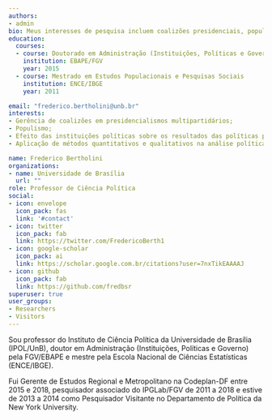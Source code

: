 ```yaml
---
authors:
- admin
bio: Meus interesses de pesquisa incluem coalizões presidenciais, populismo e políticas públicas.
education:
  courses:
  - course: Doutorado em Administração (Instituições, Políticas e Governo)
    institution: EBAPE/FGV
    year: 2015
  - course: Mestrado em Estudos Populacionais e Pesquisas Sociais 
    institution: ENCE/IBGE
    year: 2011

email: "frederico.bertholini@unb.br"
interests:
- Gerência de coalizões em presidencialismos multipartidários; 
- Populismo;
- Efeito das instituições políticas sobre os resultados das políticas públicas; 
- Aplicação de métodos quantitativos e qualitativos na análise política e de políticas públicas.

name: Frederico Bertholini
organizations:
- name: Universidade de Brasília
  url: ""
role: Professor de Ciência Política
social:
- icon: envelope
  icon_pack: fas
  link: '#contact'
- icon: twitter
  icon_pack: fab
  link: https://twitter.com/FredericoBerth1
- icon: google-scholar
  icon_pack: ai
  link: https://scholar.google.com.br/citations?user=7nxTikEAAAAJ
- icon: github
  icon_pack: fab
  link: https://github.com/fredbsr
superuser: true
user_groups:
- Researchers
- Visitors
---
```


Sou professor do Instituto de Ciência Política da Universidade de Brasília (IPOL/UnB), doutor em Administração (Instituições, Políticas e Governo) pela FGV/EBAPE e mestre pela Escola Nacional de Ciências Estatísticas (ENCE/IBGE).

Fui Gerente de Estudos Regional e Metropolitano na Codeplan-DF entre 2015 e 2018, pesquisador associado do IPGLab/FGV de 2011 a 2018 e estive de 2013 a 2014 como Pesquisador Visitante no Departamento de Política da New York University. 